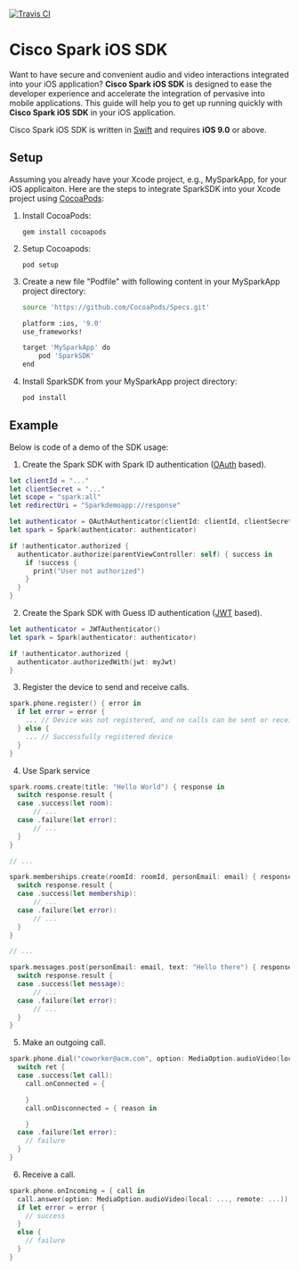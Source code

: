 [![Travis CI](https://travis-ci.org/ciscospark/spark-ios-sdk.svg?branch=master)](https://travis-ci.org/ciscospark/spark-ios-sdk)

# Cisco Spark iOS SDK

Want to have secure and convenient audio and video interactions integrated into your iOS application? **Cisco Spark iOS SDK** is designed to ease the developer experience and accelerate the integration of pervasive into mobile applications. This guide will help you to get up running quickly with **Cisco Spark iOS SDK** in your iOS application.
 
Cisco Spark iOS SDK is written in [Swift](https://developer.apple.com/swift) and requires **iOS 9.0** or above.

## Setup
Assuming you already have your Xcode project, e.g., MySparkApp, for your iOS applicaiton. Here are the steps to integrate SparkSDK into your Xcode project using [CocoaPods](http://cocoapods.org):

1. Install CocoaPods:
 
    ```
    gem install cocoapods
    ```

2. Setup Cocoapods:
 
    ```
    pod setup
    ```

3. Create a new file "Podfile" with following content in your MySparkApp project directory:

    ```bash
    source 'https://github.com/CocoaPods/Specs.git'
    
    platform :ios, '9.0'
    use_frameworks!
    
    target 'MySparkApp' do
        pod 'SparkSDK'
    end
    ```

4. Install SparkSDK from your MySparkApp project directory:

    ```bash
    pod install
    ```


## Example
Below is code of a demo of the SDK usage:

1. Create the Spark SDK with Spark ID authentication ([OAuth](https://oauth.net/) based).
 
  ```swift
  let clientId = "..."
  let clientSecret = "..."
  let scope = "spark:all"
  let redirectUri = "Sparkdemoapp://response"

  let authenticator = OAuthAuthenticator(clientId: clientId, clientSecret: clientSecret, scope: scope, redirectUri: redirectUri)
  let spark = Spark(authenticator: authenticator)

  if !authenticator.authorized {
    authenticator.authorize(parentViewController: self) { success in
      if !success {
        print("User not authorized")
      }
    }
  }
  ```
 
2. Create the Spark SDK with Guess ID authentication ([JWT](https://jwt.io/) based).
 
  ```swift
  let authenticator = JWTAuthenticator()
  let spark = Spark(authenticator: authenticator)

  if !authenticator.authorized {
    authenticator.authorizedWith(jwt: myJwt)
  }
  ```
 
3. Register the device to send and receive calls.
 
  ```swift
  spark.phone.register() { error in
    if let error = error {
      ... // Device was not registered, and no calls can be sent or received
    } else {
      ... // Successfully registered device
    }
  }
  ```
            
4. Use Spark service
    
  ```swift
  spark.rooms.create(title: "Hello World") { response in
    switch response.result {
    case .success(let room):
        // ...
    case .failure(let error):
        // ...
    }
  }
 
  // ... 
 
  spark.memberships.create(roomId: roomId, personEmail: email) { response in
    switch response.result {
    case .success(let membership):
        // ...
    case .failure(let error):
        // ...
    }
  }
  
  // ...
  
  spark.messages.post(personEmail: email, text: "Hello there") { response in
    switch response.result {
    case .success(let message):
        // ...
    case .failure(let error):
        // ...
    }
  }
  ```
    
5. Make an outgoing call.
 
  ```swift
  spark.phone.dial("coworker@acm.com", option: MediaOption.audioVideo(local: ..., remote: ...)) { ret in
    switch ret {
    case .success(let call):
      call.onConnected = { 

      } 
      call.onDisconnected = { reason in

      }
    case .failure(let error):
      // failure
    }
  }
  ```
 
6. Receive a call.
 
  ```swift
  spark.phone.onIncoming = { call in
    call.answer(option: MediaOption.audioVideo(local: ..., remote: ...)) { error in
    if let error = error {
      // success
    }
    else {
      // failure
    }
  }
  ```
